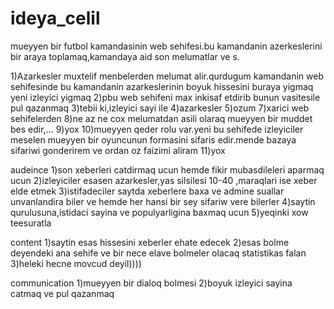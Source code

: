 # ideya_celil
mueyyen bir futbol kamandasinin web sehifesi.bu kamandanin azerkeslerini bir araya toplamaq,kamandaya aid son melumatlar ve s.

1)Azarkesler muxtelif menbelerden melumat alir.qurdugum kamandanin web sehifesinde bu kamandanin azarkeslerinin boyuk hissesini buraya yigmaq yeni izleyici yigmaq
2)pbu web sehifeni max inkisaf etdirib bunun vasitesile pul qazanmaq
3)tebii ki,izleyici sayi ile
4)azarkesler
5)ozum
7)xarici web sehifelerden
8)ne az ne cox melumatdan asili olaraq mueyyen bir muddet bes edir,...
9)yox
10)mueyyen qeder rolu var.yeni bu sehifede izleyiciler meselen mueyyen bir oyuncunun formasini sifaris edir.mende bazaya sifariwi gonderirem ve ordan oz faizimi aliram
11)yox

audeince
1)son xeberleri catdirmaq ucun hemde fikir mubasdileleri aparmaq ucun
2)izleyiciler esasen azarkesler,yas silsilesi 10-40 ,maraqlari ise xeber elde etmek
3)istifadeciler saytda xeberlere baxa ve admine suallar unvanlandira biler ve hemde her hansi bir sey sifariw vere bilerler
4)saytin qurulusuna,istidaci sayina ve populyarligina baxmaq ucun
5)yeqinki xow teesuratla

content
1)saytin esas hissesini xeberler ehate edecek
2)esas bolme deyendeki ana sehife ve bir nece elave bolmeler olacaq statistikas falan
3)heleki hecne movcud deyil))))

communication
1)mueyyen bir dialoq bolmesi
2)boyuk izleyici sayina catmaq ve pul qazanmaq
